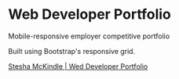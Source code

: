 # Web Developer Portfolio
Mobile-responsive employer competitive portfolio

Built using Bootstrap's responsive grid.

[Stesha McKindle | Wed Developer Portfolio]("https://steeshmck.github.io/Web-Developer-Portfolio/")
